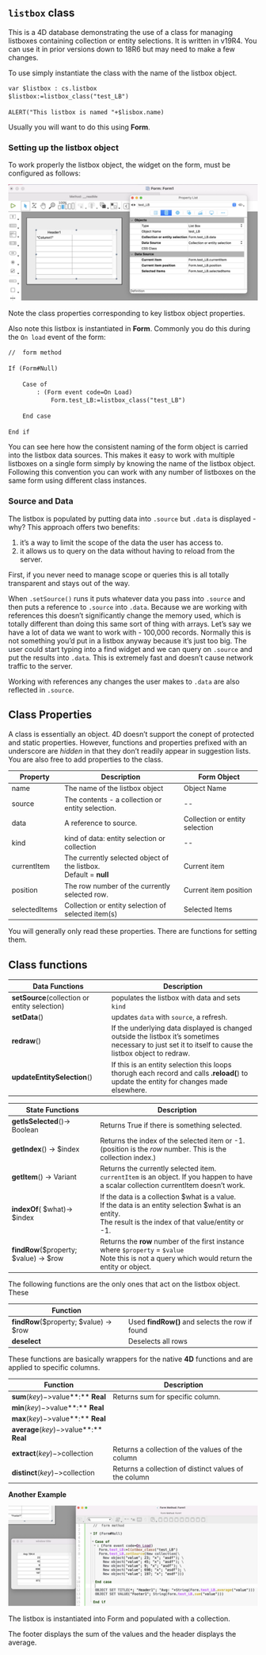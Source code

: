 <!-- Type your summary here -->
## `listbox` class
This is a 4D database demonstrating the use of a class for managing listboxes containing collection or entity selections. It is written in v19R4. You can use it in prior versions down to 18R6 but may need to make a few changes.

To use simply instantiate the class with the name of the listbox object.

```4d
var $listbox : cs.listbox
$listbox:=listbox_class("test_LB")

ALERT("This listbox is named "+$lisbox.name)
```

Usually you will want to do this using **Form**.

### Setting up the listbox object

To work properly the listbox object, the widget on the form, must be configured as follows:

![image-20220629174736255](Documentation/Classes/image-20220629174736255.png)

Note the class properties corresponding to key listbox object properties.

Also note this listbox is instantiated in **Form**. Commonly you do this during the `On load` event of the form:

```4d
//  form method

If (Form#Null)

	Case of
		: (Form event code=On Load)
			Form.test_LB:=listbox_class("test_LB")

	End case

End if
```

You can see here how the consistent naming of the form object is carried into the listbox data sources. This makes it easy to work with multiple listboxes on a single form simply by knowing the name of the listbox object. Following this convention you can work with any number of listboxes on the same form using different class instances.

### Source and Data

The listbox is populated by putting data into `.source` but `.data` is displayed - why? This approach offers two benefits:

1) it’s a way to limit the scope of the data the user has access to.
2) it allows us to query on the data without having to reload from the server.

First, if you never need to manage scope or queries this is all totally transparent and stays out of the way.

When `.setSource()` runs it puts whatever data you pass into `.source` and then puts a reference to `.source` into `.data`. Because we are working with references this doesn’t significantly change the memory used, which is totally different than doing this same sort of thing with arrays. Let’s say we have a lot of data we want to work with - 100,000 records. Normally this is not something you’d put in a listbox anyway because it’s just too big. The user could start typing into a find widget and we can query on `.source` and put the results into `.data`. This is extremely fast and doesn’t cause network traffic to the server. 

Working with references any changes the user makes to `.data` are also reflected in `.source`.

## Class Properties

A class is essentially an object. 4D doesn’t support the conept of protected and static properties. However, functions and properties prefixed with an underscore are _hidden_ in that they don’t readily appear in suggestion lists. You are also free to add properties to the class.

| Property      | Description                                                  | Form Object                    |
| ------------- | ------------------------------------------------------------ | ------------------------------ |
| name          | The name of the listbox object                               | Object Name                    |
| source        | The contents - a collection or entity selection.             | --                             |
| data          | A reference to source.                                       | Collection or entity selection |
| kind          | kind of data: entity selection or collection                 | --                             |
| currentItem   | The currently selected object of the listbox. <br />Default = **null** | Current item                   |
| position      | The row number of the currently selected row.                | Current item position          |
| selectedItems | Collection or entity selection of selected item(s)           | Selected Items                 |

You will generally only read these properties. There are functions for setting them.



## Class functions

| Data Functions                                | Description                                                  |
| --------------------------------------------- | ------------------------------------------------------------ |
| **setSource**(collection or entity selection) | populates the listbox with data and sets `kind`              |
| **setData**()                                 | updates `data` with `source`, a refresh.                     |
| **redraw**()                                  | If the underlying data displayed is changed outside the listbox it’s sometimes necessary to just set it to itself to cause the listbox object to redraw. |
| **updateEntitySelection**()                   | If this is an entity selection this loops thorugh each record and calls **.reload(**) to update the entity for changes made elsewhere. |



| State Functions                        | Description                                                  |
| -------------------------------------- | ------------------------------------------------------------ |
| **getIsSelected**()-> Boolean          | Returns True if there is something selected.                 |
| **getIndex**() -> $index               | Returns the index of the selected item or -1. (position is the _row_ number. This is the collection index.) |
| **getItem**() -> Variant               | Returns the currently selected item. `currentItem` is an object. If you happen to have a scalar collection currentItem doesn’t work. |
| **indexOf**( $what)-> $index           | If the data is a collection $what is a value.<br />If the data is an entity selection $what is an entity.<br />The result is the index of that value/entity or -1. |
| **findRow**($property; $value) -> $row | Returns the **row** number of the first instance where `$property` = `$value`<br />Note this is not a query which would return the entity or object. |

The following functions are the only ones that act on the listbox object. These

| **Function**                           |                                                 |
| -------------------------------------- | ----------------------------------------------- |
| **findRow**($property; $value) -> $row | Used **findRow()** and selects the row if found |
| **deselect**                           | Deselects all rows                              |

These functions are basically wrappers for the native **4D** functions and are applied to specific columns.

| Function                                 | Description                                           |
| ---------------------------------------- | ----------------------------------------------------- |
| **sum**($key )->$value**:** **Real**     | Returns sum for specific column.                      |
| **min**($key )->$value**:** **Real**     |                                                       |
| **max**($key )->$value**:** **Real**     |                                                       |
| **average**($key )->$value**:** **Real** |                                                       |
| **extract**($key )->$collection          | Returns a collection of the values of the column      |
| **distinct**($key )->$collection         | Returns a collection of distinct values of the column |

**Another Example**

![image-20220629191657724](Documentation/Classes/image-20220629191657724.png)

The listbox is instantiated into Form and populated with a collection.

The footer displays the sum of the values and the header displays the average.
